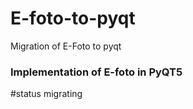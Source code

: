# E-foto-to-pyqt
Migration of E-Foto to pyqt

### Implementation of E-foto in PyQT5

#status migrating
